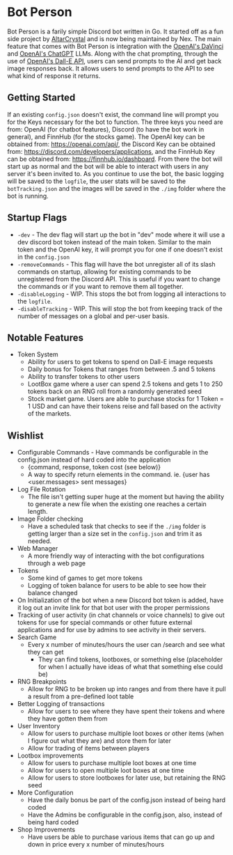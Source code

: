 # Bot Person
Bot Person is a farily simple Discord bot written in Go. It started off as a fun side project by [AltarCrystal](https://github.com/AltarCrystal) and is now being maintained by Nex. The main feature that comes with Bot Person is integration with the [OpenAI's DaVinci](https://beta.openai.com/docs/models/davinci) and [OpenAI's ChatGPT](https://platform.openai.com/docs/api-reference/chat/create) LLMs. Along with the chat prompting, through the use of [OpenAI's Dall-E API](https://beta.openai.com/docs/guides/images), users can send prompts to the AI and get back image responses back. It allows users to send prompts to the API to see what kind of response it returns.

## Getting Started
If an existing `config.json` doesn't exist, the command line will prompt you for the Keys necessary for the bot to function. The three keys you need are from: OpenAI (for chatbot features), Discord (to have the bot work in general), and FinnHub (for the stocks game). The OpenAI key can be obtained from: https://openai.com/api/, the Discord Key can be obtained from: https://discord.com/developers/applications, and the FinnHub Key can be obtained from: https://finnhub.io/dashboard. From there the bot will start up as normal and the bot will be able to interact with users in any server it's been invited to. As you continue to use the bot, the basic logging will be saved to the `logfile`, the user stats will be saved to the `botTracking.json` and the images will be saved in the `./img` folder where the bot is running. 

## Startup Flags
- `-dev` - The dev flag will start up the bot in "dev" mode where it will use a dev discord bot token instead of the main token. Similar to the main token and the OpenAI key, it will prompt you for one if one doesn't exist in the `config.json`
- `-removeCommands` - This flag will have the bot unregister all of its slash commands on startup, allowing for existing commands to be unregistered from the Discord API. This is useful if you want to change the commands or if you want to remove them all together.
- `-disableLogging` - WIP. This stops the bot from logging all interactions to the `logfile`.
- `-disableTracking` - WIP. This will stop the bot from keeping track of the number of messages on a global and per-user basis.

## Notable Features
- Token System
  - Ability for users to get tokens to spend on Dall-E image requests
  - Daily bonus for Tokens that ranges from between .5 and 5 tokens
  - Ability to transfer tokens to other users
  - LootBox game where a user can spend 2.5 tokens and gets 1 to 250 tokens back on an RNG roll from a randomly generated seed
  - Stock market game. Users are able to purchase stocks for 1 Token = 1 USD and can have their tokens reise and fall based on the activity of the markets.

## Wishlist
- Configurable Commands - Have commands be configurable in the config.json instead of hard coded into the application
  - {command, response, token cost (see below)}
  - A way to specify return elements in the command. ie. {user has <user.messages> sent messages}
- Log File Rotation
  - The file isn't getting super huge at the moment but having the ability to generate a new file when the existing one reaches a certain length.
- Image Folder checking
  - Have a scheduled task that checks to see if the `./img` folder is getting larger than a size set in the `config.json` and trim it as needed.
- Web Manager 
  - A more friendly way of interacting with the bot configurations through a web page
- Tokens
  - Some kind of games to get more tokens
  - Logging of token balance for users to be able to see how their balance changed
- On Initialization of the bot when a new Discord bot token is added, have it log out an invite link for that bot user with the proper permissions
- Tracking of user activity (in chat channels or voice channels) to give out tokens for use for special commands or other future external applications and for use by admins to see activity in their servers.
- Search Game
  - Every x number of minutes/hours the user can /search and see what they can get
    - They can find tokens, lootboxes, or something else (placeholder for when I actually have ideas of what that something else could be)
- RNG Breakpoints
  - Allow for RNG to be broken up into ranges and from there have it pull a result from a pre-defined loot table
- Better Logging of transactions
  - Allow for users to see where they have spent their tokens and where they have gotten them from
- User Inventory
  - Allow for users to purchase multiple loot boxes or other items (when I figure out what they are) and store them for later
  - Allow for trading of items between players
- Lootbox improvements
  - Allow for users to purchase multiple loot boxes at one time
  - Allow for users to open multiple loot boxes at one time
  - Allow for users to store lootboxes for later use, but retaining the RNG seed
- More Configuration
  - Have the daily bonus be part of the config.json instead of being hard coded
  - Have the Admins be configurable in the config.json, also, instead of being hard coded
- Shop Improvements
  - Have users be able to purchase various items that can go up and down in price every x number of minutes/hours